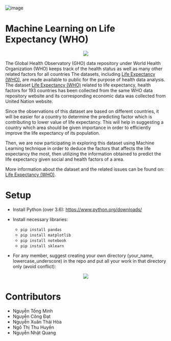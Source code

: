 ![image](https://user-images.githubusercontent.com/86721208/164498440-5f171021-c58f-470f-863c-dbb5b0325ae4.png)

# Machine Learning on Life Expectancy (WHO)
<p align="center">
 <img src=https://user-images.githubusercontent.com/86721208/164503714-4cffbfb7-b8c2-48b0-b922-4e4fe7fca871.png>
</p>

The Global Health Observatory (GHO) data repository under World Health Organization (WHO) keeps track of the health status as well as many other related factors for all countries The datasets, including [Life Expectancy (WHO)](https://www.kaggle.com/datasets/kumarajarshi/life-expectancy-who?fbclid=IwAR155pP1NyfjMQUfIxPN-s6oD06RWTAX9X0Gv5wkvPdVlUgP__Us2VNxujE), are made available to public for the purpose of health data analysis. The dataset [Life Expectancy (WHO)](https://www.kaggle.com/datasets/kumarajarshi/life-expectancy-who?fbclid=IwAR155pP1NyfjMQUfIxPN-s6oD06RWTAX9X0Gv5wkvPdVlUgP__Us2VNxujE) related to life expectancy, health factors for 193 countries has been collected from the same WHO data repository website and its corresponding economic data was collected from United Nation website.

Since the observations of this dataset are based on different countries, it will be easier for a country to determine the predicting factor which is contributing to lower value of life expectancy. This will help in suggesting a country which area should be given importance in order to efficiently improve the life expectancy of its population.

Then, we are now participating in exploring this dataset using Machine Learning technique in order to deduce the factors that affects the life expectancy the most, then utilizing the information obtained to predict the life expectancy given social and health factors of a area. 

More information about the dataset and the related issues can be found on: [Life Expectancy (WHO)](https://www.kaggle.com/datasets/kumarajarshi/life-expectancy-who?fbclid=IwAR155pP1NyfjMQUfIxPN-s6oD06RWTAX9X0Gv5wkvPdVlUgP__Us2VNxujE).

# Setup
- Install Python (over 3.6): https://www.python.org/downloads/
- Install necessary libraries:
  - `pip install pandas`
  - `pip install matplotlib`
  - `pip install notebook`
  - `pip install sklearn`

- For any member, suggest creating your own directory (your_name, lowercase_underscore) in the repo and put all your work in that directory only (avoid conflict):
<p align="center">
 <img src=https://user-images.githubusercontent.com/86721208/164508594-5e09e5d0-789e-4f20-a323-fb8aedeca7ce.png>
</p>

# Contributors
- Nguyễn Tống Minh
- Nguyễn Công Đạt
- Nguyễn Xuân Thái Hòa
- Ngô Thị Thu Huyền
- Nguyễn Nhật Quang
